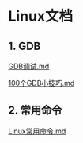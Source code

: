 # Linux文档

## 1. GDB

[GDB调试.md](https://github.com/niu0217/Documents/blob/main/Linux/GDB调试.md)

[100个GDB小技巧.md](https://github.com/niu0217/Documents/blob/main/Linux/100个GDB小技巧.md)

## 2. 常用命令

[Linux常用命令.md](https://github.com/niu0217/Documents/blob/main/Linux/Linux常用命令.md)